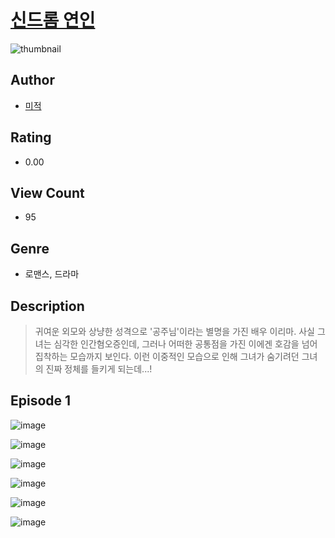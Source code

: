 # [신드롬 연인](https://comic.naver.com/challenge/list?titleId=810455)
![thumbnail](https://image-comic.pstatic.net/user_contents_data/challenge_comic/2023/05/23/366259/upload_3774972187558228023_480x623.jpeg)

## Author
- [미적](https://comic.naver.com/artistTitle?id=366259)

## Rating
- 0.00

## View Count
- 95

## Genre
- 로맨스, 드라마

## Description
> 귀여운 외모와 상냥한 성격으로 '공주님'이라는 별명을 가진 배우 이리마. 사실 그녀는 심각한 인간혐오증인데, 그러나 어떠한 공통점을 가진 이에겐 호감을 넘어 집착하는 모습까지 보인다. 이런 이중적인 모습으로 인해 그녀가 숨기려던 그녀의 진짜 정체를 들키게 되는데...!


## Episode 1
![image](https://image-comic.pstatic.net/user_contents_data/challenge_comic/2023/05/23/366259/upload_7089001371632021808.jpeg)

![image](https://image-comic.pstatic.net/user_contents_data/challenge_comic/2023/05/23/366259/upload_7147553699457818979.jpeg)

![image](https://image-comic.pstatic.net/user_contents_data/challenge_comic/2023/05/23/366259/upload_3761693398461407798.jpeg)

![image](https://image-comic.pstatic.net/user_contents_data/challenge_comic/2023/05/23/366259/upload_3834361212845711671.jpeg)

![image](https://image-comic.pstatic.net/user_contents_data/challenge_comic/2023/05/23/366259/upload_3559363669671818850.jpeg)

![image](https://image-comic.pstatic.net/user_contents_data/challenge_comic/2023/05/23/366259/upload_3847589415848338737.jpeg)
